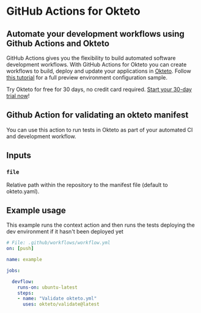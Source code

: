 # GitHub Actions for Okteto

## Automate your development workflows using Github Actions and Okteto

GitHub Actions gives you the flexibility to build automated software development workflows. With GitHub Actions for Okteto you can create workflows to build, deploy and update your applications in [Okteto](https://okteto.com).
Follow [this tutorial](https://okteto.com/docs/cloud/preview-environments/preview-environments-github/) for a full preview environment configuration sample.

Try Okteto for free for 30 days, no credit card required. [Start your 30-day trial now](https://www.okteto.com/free-trial/)!

## Github Action for validating an okteto manifest

You can use this action to run tests in Okteto as part of your automated CI and development workflow.

## Inputs

### `file`

Relative path within the repository to the manifest file (default to okteto.yaml).

## Example usage

This example runs the context action and then runs the tests deploying the dev environment if it hasn't been deployed yet

```yaml
# File: .github/workflows/workflow.yml
on: [push]

name: example

jobs:

  devflow:
    runs-on: ubuntu-latest
    steps:
    - name: "Validate okteto.yml"
      uses: okteto/validate@latest
```